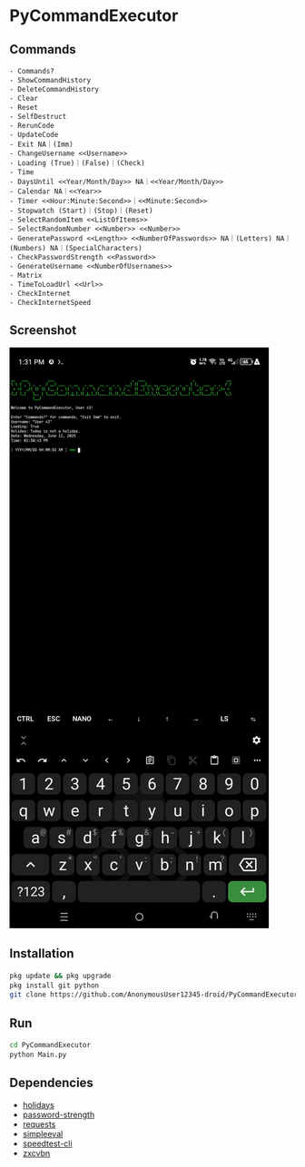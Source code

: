 # PyCommandExecutor

## Commands

```plain
- Commands?
- ShowCommandHistory
- DeleteCommandHistory
- Clear
- Reset
- SelfDestruct
- RerunCode
- UpdateCode
- Exit NA｜(Imm)
- ChangeUsername <<Username>>
- Loading (True)｜(False)｜(Check)
- Time
- DaysUntil <<Year/Month/Day>> NA｜<<Year/Month/Day>>
- Calendar NA｜<<Year>>
- Timer <<Hour:Minute:Second>>｜<<Minute:Second>>
- Stopwatch (Start)｜(Stop)｜(Reset)
- SelectRandomItem <<ListOfItems>>
- SelectRandomNumber <<Number>> <<Number>>
- GeneratePassword <<Length>> <<NumberOfPasswords>> NA｜(Letters) NA｜(Numbers) NA｜(SpecialCharacters)
- CheckPasswordStrength <<Password>>
- GenerateUsername <<NumberOfUsernames>>
- Matrix
- TimeToLoadUrl <<Url>>
- CheckInternet
- CheckInternetSpeed
```

## Screenshot

![](screenshot.png)

## Installation

```bash
pkg update && pkg upgrade
pkg install git python
git clone https://github.com/AnonymousUser12345-droid/PyCommandExecutor
```

## Run

```bash
cd PyCommandExecutor
python Main.py
```

## Dependencies

- [holidays](https://pypi.org/project/holidays/)
- [password-strength](https://pypi.org/project/password-strength/)
- [requests](https://pypi.org/project/requests/)
- [simpleeval](https://pypi.org/project/simpleeval/)
- [speedtest-cli](https://pypi.org/project/speedtest-cli/)
- [zxcvbn](https://pypi.org/project/zxcvbn/)